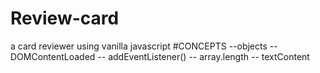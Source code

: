 # Review-card
a card reviewer using vanilla javascript
#CONCEPTS 
--objects
--DOMContentLoaded
-- addEventListener()
-- array.length
-- textContent
